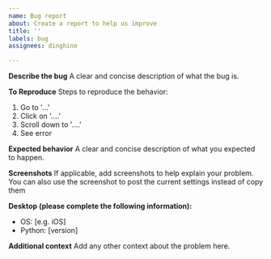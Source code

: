 ```yaml
---
name: Bug report
about: Create a report to help us improve
title: ''
labels: bug
assignees: dinghino

---
```


**Describe the bug**
A clear and concise description of what the bug is.

**To Reproduce**
Steps to reproduce the behavior:
1. Go to '...'
2. Click on '....'
3. Scroll down to '....'
4. See error

**Expected behavior**
A clear and concise description of what you expected to happen.

**Screenshots**
If applicable, add screenshots to help explain your problem.
You can also use the screenshot to post the current settings instead of copy them

**Desktop (please complete the following information):**
 - OS: [e.g. iOS]
 - Python: [version]

**Additional context**
Add any other context about the problem here.
